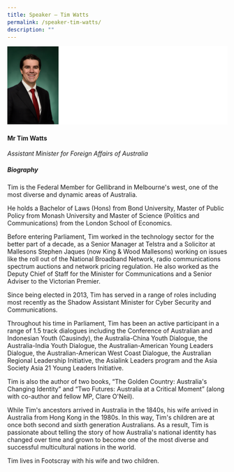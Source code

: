 ```yaml
---
title: Speaker – Tim Watts
permalink: /speaker-tim-watts/
description: ""
---
```

![](/images/Speakers/Tim%20Watts.jpg)

#### **Mr Tim Watts**

*Assistant Minister for Foreign Affairs of Australia*

##### **Biography**
Tim is the Federal Member for Gellibrand in Melbourne's west, one of the most diverse and dynamic areas of Australia.

He holds a Bachelor of Laws (Hons) from Bond University, Master of Public Policy from Monash University and Master of Science (Politics and Communications) from the London School of Economics.

Before entering Parliament, Tim worked in the technology sector for the better part of a decade, as a Senior Manager at Telstra and a Solicitor at Mallesons Stephen Jaques (now King & Wood Mallesons) working on issues like the roll out of the National Broadband Network, radio communications spectrum auctions and network pricing regulation. He also worked as the Deputy Chief of Staff for the Minister for Communications and a Senior Adviser to the Victorian Premier.

Since being elected in 2013, Tim has served in a range of roles including most recently as the Shadow Assistant Minister for Cyber Security and Communications.

Throughout his time in Parliament, Tim has been an active participant in a range of 1.5 track dialogues including the Conference of Australian and Indonesian Youth (Causindy), the Australia-China Youth Dialogue, the Australia-India Youth Dialogue, the Australian-American Young Leaders Dialogue, the Australian-American West Coast Dialogue, the Australian Regional Leadership Initiative, the Asialink Leaders program and the Asia Society Asia 21 Young Leaders Initiative.

Tim is also the author of two books, “The Golden Country: Australia's Changing Identity” and “Two Futures: Australia at a Critical Moment” (along with co-author and fellow MP, Clare O'Neil).

While Tim's ancestors arrived in Australia in the 1840s, his wife arrived in Australia from Hong Kong in the 1980s. In this way, Tim's children are at once both second and sixth generation Australians. As a result, Tim is passionate about telling the story of how Australia's national identity has changed over time and grown to become one of the most diverse and successful multicultural nations in the world.

Tim lives in Footscray with his wife and two children.